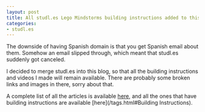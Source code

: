 ```yaml
---
layout: post
title: All studl.es Lego Mindstorms building instructions added to this blog
categories:
- studl.es
---
```


The downside of having Spanish domain is that you get Spanish email about them.
Somehow an email slipped through, which meant that studl.es suddenly got canceled.

I decided to merge studl.es into this blog, so that all the building instructions and videos I made will remain available.
There are probably some broken links and images in there, sorry about that.

A complete list of all the articles is available [here](/tags.html#studl.es), and all the ones that have building instructions are available [here](/tags.html#Building Instructions).
